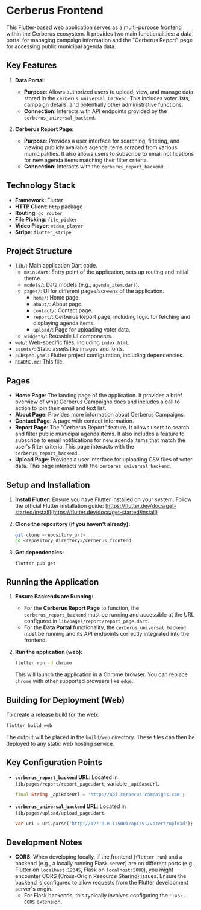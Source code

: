 # Cerberus Frontend

This Flutter-based web application serves as a multi-purpose frontend within the Cerberus ecosystem. It provides two main functionalities: a data portal for managing campaign information and the "Cerberus Report" page for accessing public municipal agenda data.

## Key Features

1.  **Data Portal**:
    *   **Purpose**: Allows authorized users to upload, view, and manage data stored in the `cerberus_universal_backend`. This includes voter lists, campaign details, and potentially other administrative functions.
    *   **Connection**: Interacts with API endpoints provided by the `cerberus_universal_backend`.

2.  **Cerberus Report Page**:
    *   **Purpose**: Provides a user interface for searching, filtering, and viewing publicly available agenda items scraped from various municipalities. It also allows users to subscribe to email notifications for new agenda items matching their filter criteria.
    *   **Connection**: Interacts with the `cerberus_report_backend`.

## Technology Stack

*   **Framework**: Flutter
*   **HTTP Client**: `http` package
*   **Routing**: `go_router`
*   **File Picking**: `file_picker`
*   **Video Player**: `video_player`
*   **Stripe**: `flutter_stripe`

## Project Structure

*   `lib/`: Main application Dart code.
    *   `main.dart`: Entry point of the application, sets up routing and initial theme.
    *   `models/`: Data models (e.g., `agenda_item.dart`).
    *   `pages/`: UI for different pages/screens of the application.
        *   `home/`: Home page.
        *   `about/`: About page.
        *   `contact/`: Contact page.
        *   `report/`: Cerberus Report page, including logic for fetching and displaying agenda items.
        *   `upload/`: Page for uploading voter data.
    *   `widgets/`: Reusable UI components.
*   `web/`: Web-specific files, including `index.html`.
*   `assets/`: Static assets like images and fonts.
*   `pubspec.yaml`: Flutter project configuration, including dependencies.
*   `README.md`: This file.

## Pages

*   **Home Page**: The landing page of the application. It provides a brief overview of what Cerberus Campaigns does and includes a call to action to join their email and text list.
*   **About Page**: Provides more information about Cerberus Campaigns.
*   **Contact Page**: A page with contact information.
*   **Report Page**: The "Cerberus Report" feature. It allows users to search and filter public municipal agenda items. It also includes a feature to subscribe to email notifications for new agenda items that match the user's filter criteria. This page interacts with the `cerberus_report_backend`.
*   **Upload Page**: Provides a user interface for uploading CSV files of voter data. This page interacts with the `cerberus_universal_backend`.

## Setup and Installation

1.  **Install Flutter:**
    Ensure you have Flutter installed on your system. Follow the official Flutter installation guide: [https://flutter.dev/docs/get-started/install](https://flutter.dev/docs/get-started/install)

2.  **Clone the repository (if you haven't already):**
    ```bash
    git clone <repository_url>
    cd <repository_directory>/cerberus_frontend
    ```

3.  **Get dependencies:**
    ```bash
    flutter pub get
    ```

## Running the Application

1.  **Ensure Backends are Running:**
    *   For the **Cerberus Report Page** to function, the `cerberus_report_backend` must be running and accessible at the URL configured in `lib/pages/report/report_page.dart`.
    *   For the **Data Portal** functionality, the `cerberus_universal_backend` must be running and its API endpoints correctly integrated into the frontend.

2.  **Run the application (web):**
    ```bash
    flutter run -d chrome
    ```
    This will launch the application in a Chrome browser. You can replace `chrome` with other supported browsers like `edge`.

## Building for Deployment (Web)

To create a release build for the web:
```bash
flutter build web
```
The output will be placed in the `build/web` directory. These files can then be deployed to any static web hosting service.

## Key Configuration Points

*   **`cerberus_report_backend` URL**: Located in `lib/pages/report/report_page.dart`, variable `_apiBaseUrl`.
    ```dart
    final String _apiBaseUrl = 'http://api.cerberus-campaigns.com';
    ```
*   **`cerberus_universal_backend` URL**: Located in `lib/pages/upload/upload_page.dart`.
    ```dart
    var uri = Uri.parse('http://127.0.0.1:5001/api/v1/voters/upload');
    ```

## Development Notes

*   **CORS**: When developing locally, if the frontend (`flutter run`) and a backend (e.g., a locally running Flask server) are on different ports (e.g., Flutter on `localhost:12345`, Flask on `localhost:5000`), you might encounter CORS (Cross-Origin Resource Sharing) issues. Ensure the backend is configured to allow requests from the Flutter development server's origin.
    *   For Flask backends, this typically involves configuring the `Flask-CORS` extension.